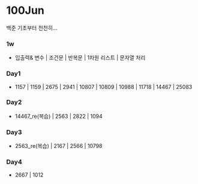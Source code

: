 # 100Jun
백준 기초부터 천천히...

### 1w
- 입출력& 변수 | 조건문 | 반복문 | 1차원 리스트 | 문자열 처리

### Day1
- 1157 | 1159 | 2675 | 2941 | 10807 | 10809 | 10988 | 11718 | 14467 | 25083

### Day2
- 14467_re(복습) | 2563 | 2822 | 1094

### Day3
- 2563_re(복습) | 2167 | 2566 | 10798

### Day4
- 2667 | 1012
